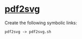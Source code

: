 # [pdf2svg](https://github.com/dawbarton/pdf2svg)

Create the following symbolic links:
```
pdf2svg -> pdf2svg.sh
```
